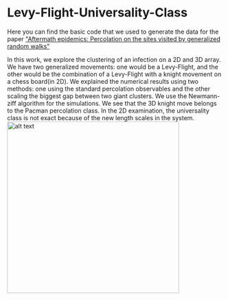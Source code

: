 # Levy-Flight-Universality-Class
Here you can find the basic code that we used to generate the data for the paper ["Aftermath epidemics: Percolation on the sites visited by generalized random walks"](https://arxiv.org/pdf/2303.06117)

In this work, we explore the clustering of an infection on a 2D and 3D array. We have two generalized movements: one would be a Levy-Flight, and the other would be the combination of a Levy-Flight with a knight movement on a chess board(in 2D). We explained the numerical results using two methods: one using the standard percolation observables and the other scaling the biggest gap between two giant clusters.
We use the Newmann-ziff algorithm for the simulations.
We see that the 3D knight move belongs to the Pacman percolation class. In the 2D examination, the universality class is not exact because of the new length scales in the system.
<img src="https://github.com/eurusebr/Aftermath-Epidemics/move.jpg" alt="alt text" width="400">
